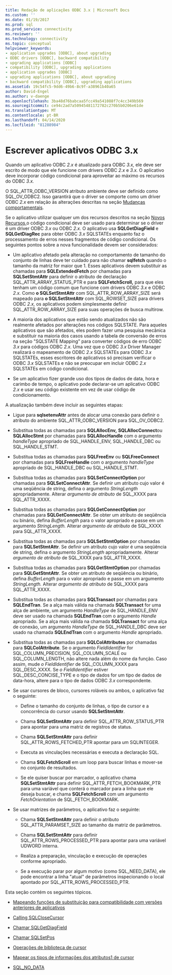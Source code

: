 ```yaml
---
title: Redação de aplicações ODBC 3.x | Microsoft Docs
ms.custom: ''
ms.date: 01/19/2017
ms.prod: sql
ms.prod_service: connectivity
ms.reviewer: ''
ms.technology: connectivity
ms.topic: conceptual
helpviewer_keywords:
- application upgrades [ODBC], about upgrading
- ODBC drivers [ODBC], backward compatibility
- upgrading applications [ODBC]
- compatibility [ODBC], upgrading applications
- application upgrades [ODBC]
- upgrading applications [ODBC], about upgrading
- backward compatibility [ODBC], upgrading applications
ms.assetid: 19c54fc5-9dd6-49b6-8c9f-a38961b40a65
author: David-Engel
ms.author: v-daenge
ms.openlocfilehash: 3ba48d76babcaa5fcc49a541088f7c4cc349b569
ms.sourcegitcommit: ce94c2ad7a50945481172782c270b5b0206e61de
ms.translationtype: MT
ms.contentlocale: pt-BR
ms.lasthandoff: 04/14/2020
ms.locfileid: "81288984"
---
```

# <a name="writing-odbc-3x-applications"></a>Escrever aplicativos ODBC 3.x
Quando um aplicativo ODBC *2.x* é atualizado para ODBC *3.x,* ele deve ser escrito de modo que ele funcione com drivers ODBC *2.x* e *3.x.* O aplicativo deve incorporar código condicional para aproveitar ao máximo os recursos do ODBC *3.x.*  
  
 O SQL_ATTR_ODBC_VERSION atributo ambiente deve ser definido como SQL_OV_ODBC2. Isso garantirá que o driver se comporte como um driver ODBC *2.x* em relação às alterações descritas na seção [Mudanças comportamentais](../../../odbc/reference/develop-app/behavioral-changes.md).  
  
 Se o aplicativo utilizar qualquer um dos recursos descritos na seção [Novos Recursos,](../../../odbc/reference/develop-app/new-features.md)o código condicional deve ser usado para determinar se o driver é um driver ODBC *3.x* ou ODBC *2.x.* O aplicativo usa **SQLGetDiagField** e **SQLGetDiagRec** para obter ODBC *3.x* SQLSTATEs enquanto faz o processamento de erros nesses fragmentos de código condicional. Os seguintes pontos sobre a nova funcionalidade devem ser considerados:  
  
-   Um aplicativo afetado pela alteração no comportamento de tamanho do conjunto de linhas deve ter cuidado para não chamar **sqlfetch** quando o tamanho da matriz for maior que 1. Esses aplicativos devem substituir as chamadas para **SQLExtendedFetch** por chamadas para **SQLSetStmtAttr** para definir o atributo de declaração SQL_ATTR_ARRAY_STATUS_PTR e para **SQLFetchScroll,** para que eles tenham um código comum que funcione com drivers ODBC *3.x* e ODBC *2.x.* Como **o SQLSetStmtAttr** com SQL_ATTR_ROW_ARRAY_SIZE será mapeado para **o SQLSetStmtAttr** com SQL_ROWSET_SIZE para drivers ODBC *2.x,* os aplicativos podem simplesmente definir SQL_ATTR_ROW_ARRAY_SIZE para suas operações de busca multirow.  
  
-   A maioria dos aplicativos que estão sendo atualizados não são realmente afetados por alterações nos códigos SQLSTATE. Para aqueles aplicativos que são afetados, eles podem fazer uma pesquisa mecânica e substituir na maioria dos casos usando a tabela de conversão de erros na seção "SQLSTATE Mapping" para converter códigos de erro ODBC *3.x* para códigos ODBC *2.x.* Uma vez que o ODBC *3.x* Driver Manager realizará o mapeamento de ODBC *2.x* SQLSTATEs para ODBC *3.x* SQLSTATEs, esses escritores de aplicativos só precisam verificar o ODBC *3.x* SQLSTATEs e não se preocupar em incluir ODBC *2.x* SQLSTATEs em código condicional.  
  
-   Se um aplicativo fizer grande uso dos tipos de dados de data, hora e carimbo de tempo, o aplicativo pode declarar-se um aplicativo ODBC *2.x* e usar seu código existente em vez de usar código de condicionamento.  
  
 A atualização também deve incluir as seguintes etapas:  
  
-   Ligue para **sqlsetenvAttr** antes de alocar uma conexão para definir o atributo do ambiente SQL_ATTR_ODBC_VERSION para SQL_OV_ODBC2.  
  
-   Substitua todas as chamadas para **SQLAllocEnv,** **SQLAllocConnect**ou **SQLAllocStmt** por chamadas para **SQLAllocHandle** com o argumento *handleType* apropriado de SQL_HANDLE_ENV, SQL_HANDLE_DBC ou SQL_HANDLE_STMT.  
  
-   Substitua todas as chamadas para **SQLFreeEnv** ou **SQLFreeConnect** por chamadas para **SQLFreeHandle** com o argumento *handleType* apropriado de SQL_HANDLE_DBC ou SQL_HANDLE_STMT.  
  
-   Substitua todas as chamadas para **SQLSetConnectOption** por chamadas para **SQLSetConnectAttr**. Se definir um atributo cujo valor é uma seqüência de string, defina o argumento *StringLength* apropriadamente. Alterar *argumento de atributo* de SQL_XXXX para SQL_ATTR_XXXX.  
  
-   Substitua todas as chamadas para **SQLGetConnectOption** por chamadas para **SQLGetConnectAttr**. Se obter um atributo de seqüência ou binário, defina *BufferLength* para o valor apropriado e passe em um argumento *StringLength.* Alterar *argumento de atributo* de SQL_XXXX para SQL_ATTR_XXXX.  
  
-   Substitua todas as chamadas para **SQLSetStmtOption** por chamadas para **SQLSetStmtAttr**. Se definir um atributo cujo valor é uma seqüência de string, defina o argumento *StringLength* apropriadamente. Alterar *argumento de atributo* de SQL_XXXX para SQL_ATTR_XXXX.  
  
-   Substitua todas as chamadas para **SQLGetStmtOption** por chamadas para **SQLGetStmtAttr**. Se obter um atributo de seqüência ou binário, defina *BufferLength* para o valor apropriado e passe em um argumento *StringLength.* Alterar *argumento de atributo* de SQL_XXXX para SQL_ATTR_XXXX.  
  
-   Substitua todas as chamadas para **SQLTransact** por chamadas para **SQLEndTran**. Se a alça mais válida na chamada **SQLTransact** for uma alça de ambiente, um argumento *HandleType* de SQL_HANDLE_ENV deve ser usado na chamada **SQLEndTran** com o argumento *Handle* apropriado. Se a alça mais válida na chamada **SQLTransact** for uma alça de conexão, um argumento *HandleType* de SQL_HANDLE_DBC deve ser usado na chamada **SQLEndTran** com o argumento *Handle* apropriado.  
  
-   Substitua todas as chamadas para **SQLColAttributes** por chamadas para **SQLColAttribute**. Se o argumento *FieldIdentifier* for SQL_COLUMN_PRECISION, SQL_COLUMN_SCALE ou SQL_COLUMN_LENGTH, não altere nada além do nome da função. Caso assim, mude *o FieldIdentifier* de SQL_COLUMN_XXXX para SQL_DESC_XXXX. Se *o FieldIdentifier* estiver SQL_DESC_CONCISE_TYPE e o tipo de dados for um tipo de dados de data-hora, altere para o tipo de dados ODBC *3.x* correspondente.  
  
-   Se usar cursores de bloco, cursores roláveis ou ambos, o aplicativo faz o seguinte:  
  
    -   Define o tamanho do conjunto de linhas, o tipo de cursor e a concorrência do cursor usando **SQLSetStmtAttr**.  
  
    -   Chama **SQLSetStmtAttr** para definir SQL_ATTR_ROW_STATUS_PTR para apontar para uma matriz de registros de status.  
  
    -   Chama **SQLSetStmtAttr** para definir SQL_ATTR_ROWS_FETCHED_PTR apontar para um SQLINTEGER.  
  
    -   Executa as vinculações necessárias e executa a declaração SQL.  
  
    -   Chama **SQLFetchScroll** em um loop para buscar linhas e mover-se no conjunto de resultados.  
  
    -   Se ele quiser buscar por marcador, o aplicativo chama **SQLSetStmtAttr** para definir SQL_ATTR_FETCH_BOOKMARK_PTR para uma variável que conterá o marcador para a linha que ele deseja buscar, e chama **SQLFetchScroll** com um argumento *FetchOrientation* de SQL_FETCH_BOOKMARK.  
  
-   Se usar matrizes de parâmetros, o aplicativo faz o seguinte:  
  
    -   Chama **SQLSetStmtAttr** para definir o atributo SQL_ATTR_PARAMSET_SIZE ao tamanho da matriz de parâmetros.  
  
    -   Chama **SQLSetStmtAttr** para definir SQL_ATTR_ROWS_PROCESSED_PTR para apontar para uma variável UDWORD interna.  
  
    -   Realiza a preparação, vinculação e execução de operações conforme apropriado.  
  
    -   Se a execução parar por algum motivo (como SQL_NEED_DATA), ele pode encontrar a linha "atual" de parâmetros inspecionando o local apontado por SQL_ATTR_ROWS_PROCESSED_PTR.  
  
 Esta seção contém os seguintes tópicos.  
  
-   [Mapeando funções de substituição para compatibilidade com versões anteriores de aplicativos](../../../odbc/reference/develop-app/mapping-replacement-functions-for-backward-compatibility-of-applications.md)  
  
-   [Calling SQLCloseCursor](../../../odbc/reference/develop-app/calling-sqlclosecursor.md)  
  
-   [Chamar SQLGetDiagField](../../../odbc/reference/develop-app/calling-sqlgetdiagfield.md)  
  
-   [Chamar SQLSetPos](../../../odbc/reference/develop-app/calling-sqlsetpos.md)  
  
-   [Operações de biblioteca de cursor](../../../odbc/reference/develop-app/cursor-library-operations.md)  
  
-   [Mapear os tipos de informações dos atributos1 de cursor](../../../odbc/reference/develop-app/mapping-the-cursor-attributes1-information-types.md)  
  
-   [SQL_NO_DATA](../../../odbc/reference/develop-app/sql-no-data.md)
